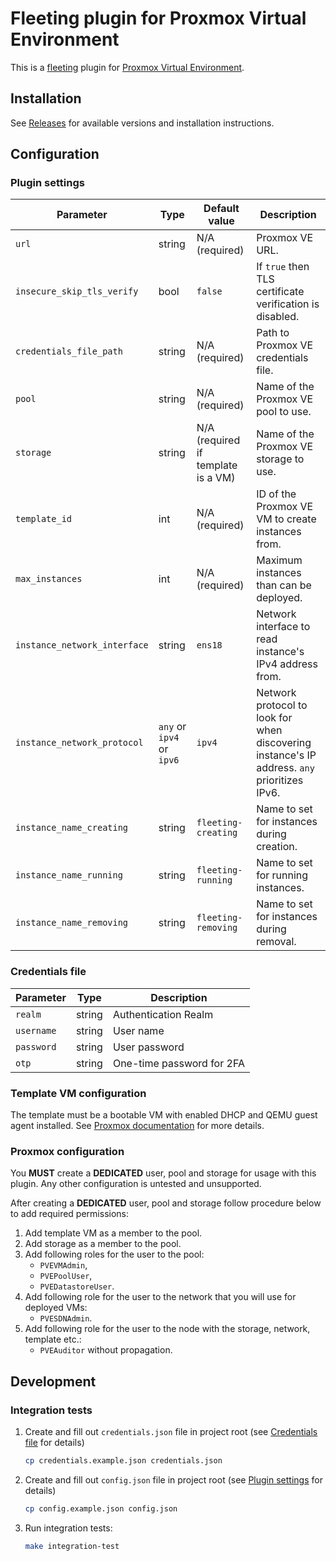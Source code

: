 # Fleeting plugin for Proxmox Virtual Environment

This is a [fleeting](https://gitlab.com/gitlab-org/fleeting/fleeting) plugin for [Proxmox Virtual Environment](https://www.proxmox.com/en/proxmox-virtual-environment/overview).

## Installation

See [Releases](https://github.com/LukasK32/fleeting-plugin-proxmox/releases) for available versions and installation instructions.

## Configuration

### Plugin settings

| Parameter                    | Type                      | Default value                      | Description                                                                                  |
| ---------------------------- | ------------------------- | ---------------------------------- | -------------------------------------------------------------------------------------------- |
| `url`                        | string                    | N/A (required)                     | Proxmox VE URL.                                                                              |
| `insecure_skip_tls_verify`   | bool                      | `false`                            | If `true` then TLS certificate verification is disabled.                                     |
| `credentials_file_path`      | string                    | N/A (required)                     | Path to Proxmox VE credentials file.                                                         |
| `pool`                       | string                    | N/A (required)                     | Name of the Proxmox VE pool to use.                                                          |
| `storage`                    | string                    | N/A (required if template is a VM) | Name of the Proxmox VE storage to use.                                                       |
| `template_id`                | int                       | N/A (required)                     | ID of the Proxmox VE VM to create instances from.                                            |
| `max_instances`              | int                       | N/A (required)                     | Maximum instances than can be deployed.                                                      |
| `instance_network_interface` | string                    | `ens18`                            | Network interface to read instance's IPv4 address from.                                      |
| `instance_network_protocol`  | `any` or `ipv4` or `ipv6` | `ipv4`                             | Network protocol to look for when discovering instance's IP address. `any` prioritizes IPv6. |
| `instance_name_creating`     | string                    | `fleeting-creating`                | Name to set for instances during creation.                                                   |
| `instance_name_running`      | string                    | `fleeting-running`                 | Name to set for running instances.                                                           |
| `instance_name_removing`     | string                    | `fleeting-removing`                | Name to set for instances during removal.                                                    |

### Credentials file

<!-- TODO: Document `path` and `privs`  -->
| Parameter  | Type   | Description               |
| ---------- | ------ | ------------------------- |
| `realm`    | string | Authentication Realm      |
| `username` | string | User name                 |
| `password` | string | User password             |
| `otp`      | string | One-time password for 2FA |

### Template VM configuration

The template must be a bootable VM with enabled DHCP and QEMU guest agent installed. See [Proxmox documentation](https://pve.proxmox.com/wiki/Qemu-guest-agent) for more details.

### Proxmox configuration

You **MUST** create a **DEDICATED** user, pool and storage for usage with this plugin. Any other configuration is untested and unsupported.

After creating a **DEDICATED** user, pool and storage follow procedure below to add required permissions:

1. Add template VM as a member to the pool.
2. Add storage as a member to the pool.
3. Add following roles for the user to the pool:
   * `PVEVMAdmin`,
   * `PVEPoolUser`,
   * `PVEDatastoreUser`.
4. Add following role for the user to the network that you will use for deployed VMs:
    * `PVESDNAdmin`.
5. Add following role for the user to the node with the storage, network, template etc.:
    * `PVEAuditor` without propagation.

## Development

### Integration tests

1. Create and fill out `credentials.json` file in project root (see [Credentials file](#credentials-file) for details)
    ```bash
    cp credentials.example.json credentials.json
    ```
2. Create and fill out `config.json` file in project root (see [Plugin settings](#plugin-settings) for details)
    ```bash
    cp config.example.json config.json
    ```
3. Run integration tests:
    ```bash
    make integration-test
    ```
